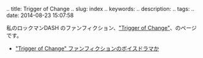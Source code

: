 .. title: Trigger of Change
.. slug: index
.. keywords: 
.. description: 
.. tags: 
.. date: 2014-08-23 15:07:58

私のロックマンDASH のファンフィクション、["Trigger of Change"][fftoc]、のページです。

* ["Trigger of Change" ファンフィクションのボイスドラマか](/ja/rockman/toc/drama)

[fftoc]: https://www.fanfiction.net/s/10564022/1/Trigger-of-Change
